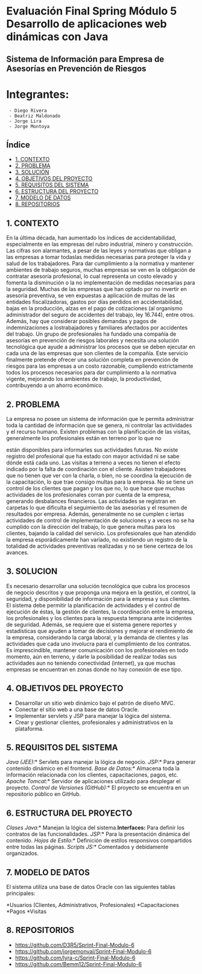 # Evaluación Final Spring Módulo 5  Desarrollo de aplicaciones web dinámicas con Java
## Sistema de Información para Empresa de Asesorías en Prevención de Riesgos

# Integrantes:
     - Diego Rivera
     - Beatriz Maldonado
     - Jorge Lira
     - Jorge Montoya

## Índice

- [1. CONTEXTO](#1-CONTEXTO)
- [2. PROBLEMA](#2-PROBLEMA)
- [3. SOLUCIÓN](#3-SOLUCIÓN)
- [4. OBJETIVOS DEL PROYECTO](#4-OBJETIVOS_DEL_PROYECTO)
- [5. REQUISITOS DEL SISTEMA](#5-REQUISITOS_DEL_SISTEMA)
- [6. ESTRUCTURA DEL PROYECTO](#6-ESTRUCTURA_DEL_PROYECTO)
- [7. MODELO DE DATOS](#7-MODELO_DE_DATOS)
- [8. REPOSITORIOS](#8-REPOSITORIOS)


## 1. CONTEXTO

En la última década, han aumentado los índices de accidentabilidad, especialmente en las
empresas del rubro industrial, minero y construcción. Las cifras son alarmantes, a pesar de las
leyes y normativas que obligan a las empresas a tomar todaslas medidas necesarias para proteger
la vida y salud de los trabajadores. Para dar cumplimiento a la normativa y mantener ambientes
de trabajo seguros, muchas empresas se ven en la obligación de contratar asesoría profesional,
lo cual representa un costo elevado y fomenta la disminución o la no implementación de medidas
necesarias para la seguridad. Muchas de las empresas que han optado por no invertir en asesoría
preventiva, se ven expuestas a aplicación de multas de las entidades fiscalizadoras, gastos por
días perdidos en accidentabilidad, bajas en la producción, alzas en el pago de cotizaciones (al
organismo administrador del seguro de accidentes del trabajo, ley 16.744), entre otros. Además,
hay que considerar posibles demandas y pagos de indemnizaciones a lostrabajadores y familiares
afectados por accidentes del trabajo.
Un grupo de profesionales ha fundado una compañía de asesorías en prevención de riesgos
laborales y necesita una solución tecnológica que ayude a administrar los procesos que se deben
ejecutar en cada una de las empresas que son clientes de la compañía. Este servicio finalmente
pretende ofrecer una solución completa en prevención de riesgos para las empresas a un costo
razonable, cumpliendo estrictamente todos los procesos necesarios para dar cumplimiento a la
normativa vigente, mejorando los ambientes de trabajo, la productividad, contribuyendo a un
ahorro económico.

## 2. PROBLEMA

La empresa no posee un sistema de información que le permita administrar toda la cantidad de
información que se genera, ni controlar las actividades y el recurso humano. Existen problemas
con la planificación de las visitas, generalmente los profesionales están en terreno por lo que no

están disponibles para informarles sus actividades futuras. No existe registro del profesional que
ha estado con mayor actividad ni se sabe dónde está cada uno.
Las visitas a terreno a veces no tienen el efecto indicado por la falta de coordinación con el cliente.
Asisten trabajadores que no tienen que ver con la charla, o bien, no se coordina la ejecución de
la capacitación, lo que trae consigo multas para la empresa. No se tiene un control de los clientes
que pagan y los que no, lo que hace que muchas actividades de los profesionales corran por
cuenta de la empresa, generando desbalances financieros. Las actividades se registran en
carpetas lo que dificulta el seguimiento de las asesorías y el resumen de resultados por empresa.
Además, generalmente no se cumplen c iertas actividades de control de implementación de
soluciones y a veces no se ha cumplido con la dirección del trabajo, lo que genera multas para los
clientes, bajando la calidad del servicio. Los profesionales que han atendido la empresa
esporádicamente han variado, no existiendo un registro de la totalidad de actividades preventivas
realizadas y no se tiene certeza de los avances.

## 3. SOLUCION

Es necesario desarrollar una solución tecnológica que cubra los procesos de negocio descritos y
que proponga una mejora en la gestión, el control, la seguridad, y disponibilidad de información
para la empresa y sus clientes. El sistema debe permitir la planificación de actividades y el control
de ejecución de éstas, la gestión de clientes, la coordinación entre la empresa, los profesionales
y los clientes para la respuesta temprana ante incidentes de seguridad. Además, se requiere que
el sistema genere reportes y estadísticas que ayuden a tomar de decisiones y mejorar el
rendimiento de la empresa, considerando la carga laboral, y la demanda de clientes y las
actividades que cada uno involucra para el cumplimiento de los contratos. Es imprescindible,
mantener comunicación con los profesionales en todo momento, aún en terreno, y darle la
posibilidad de realizar todas sus actividades aun no teniendo conectividad (internet), ya que
muchas empresas se encuentran en zonas donde no hay conexión de ese tipo.

## 4. OBJETIVOS DEL PROYECTO

* Desarrollar un sitio web dinámico bajo el patrón de diseño MVC.
* Conectar el sitio web a una base de datos Oracle.
* Implementar servlets y JSP para manejar la lógica del sistema.
* Crear y gestionar clientes, profesionales y administrativos en la plataforma.


## 5. REQUISITOS DEL SISTEMA
*Java (JEE):** Servlets para manejar la lógica de negocio.
*JSP:** Para generar contenido dinámico en el frontend.
*Base de Datos:** Almacena toda la información relacionada con los clientes, capacitaciones, pagos, etc.
*Apache Tomcat:** Servidor de aplicaciones utilizado para desplegar el proyecto.
*Control de Versiones (GitHub):** El proyecto se encuentra en un repositorio público en GitHub.

## 6. ESTRUCTURA DEL PROYECTO
*Clases Java:** Manejan la lógica del sistema.**Interfaces:** Para definir los contratos de las funcionalidades.
*JSP:** Para la presentación dinámica del contenido.
*Hojas de Estilo:** Definición de estilos responsivos compartidos entre todas las páginas.
*Scripts JS:** Comentados y debidamente organizados.

## 7. MODELO DE DATOS
El sistema utiliza una base de datos Oracle con las siguientes tablas principales:

*Usuarios (Clientes, Administrativos, Profesionales)
*Capacitaciones
*Pagos
*Visitas

## 8. REPOSITORIOS

- https://github.com/D3R5/Sprint-Final-Modulo-6
- https://github.com/jorgemonval/Sprint-Final-Modulo-6
- https://github.com/lyra-c/Sprint-Final-Modulo-6
- https://github.com/Bemm12/Sprint-Final-Modulo-6
